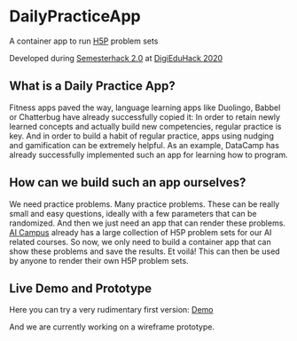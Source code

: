 # DailyPracticeApp
A container app to run [H5P](https://h5p.org/) problem sets

Developed during [Semesterhack 2.0](https://digieduhack.com/en/berlin-semesterhack-2-0-in-german-english) at [DigiEduHack 2020](https://digieduhack.com/en/)


## What is a Daily Practice App? 


Fitness apps paved the way, language learning apps like Duolingo, Babbel or Chatterbug have already successfully copied it: In order to retain newly learned concepts and actually build new competencies, regular practice is key. And in order to build a habit of regular practice, apps using nudging and gamification can be extremely helpful. As an example, DataCamp has already successfully implemented such an app for learning how to program.  



## How can we build such an app ourselves? 


We need practice problems. Many practice problems. These can be really small and easy questions, ideally with a few parameters that can be randomized. And then we just need an app that can render these problems. [AI Campus](https://ki-campus.org/?locale=en) already has a large collection of H5P problem sets for our AI related courses. So now, we only need to build a container app that can show these problems and save the results. Et voilá! This can then be used by anyone to render their own H5P problem sets. 


## Live Demo and Prototype

Here you can try a very rudimentary first version: [Demo](https://appetize.io/app/wdbdk1wedngvn8y4uccbedf2q8?device=pixel4&scale=100)

And we are currently working on a wireframe prototype. 
